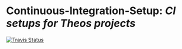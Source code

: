 # Continuous-Integration-Setup: *CI setups for Theos projects*

[![Travis Status](https://travis-ci.org/uroboro/Continuous-Integration-Setup.svg)](https://travis-ci.org/uroboro/Continuous-Integration-Setup)
